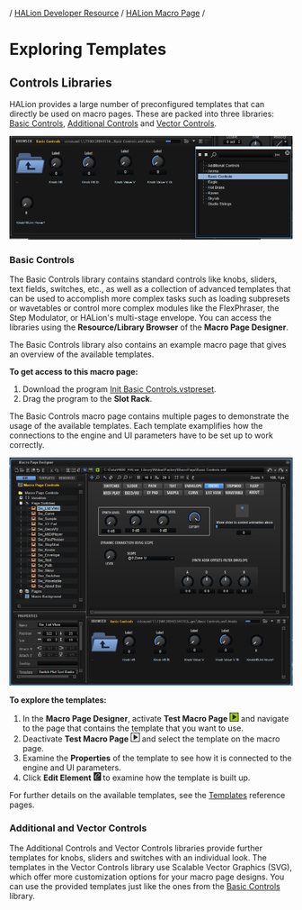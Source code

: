 / [HALion Developer Resource](../../HALion-Developer-Resource.md) / [HALion Macro Page](./HALion-Macro-Page.md) /

# Exploring Templates

## Controls Libraries

HALion provides a large number of preconfigured templates that can directly be used on macro pages. These are packed into three libraries: [Basic Controls](#basic-controls), [Additional Controls](#additional-and-vector-controls) and [Vector Controls](#additional-and-vector-controls).

![Library Location Basic Controls](../images/LibraryLocationsBasic.PNG)

### Basic Controls

The Basic Controls library contains standard controls like knobs, sliders, text fields, switches, etc., as well as a collection of advanced templates that can be used to accomplish more complex tasks such as loading subpresets or wavetables or control more complex modules like the FlexPhraser, the Step Modulator, or HALion's multi-stage envelope. You can access the libraries using the **Resource/Library Browser** of the **Macro Page Designer**.

The Basic Controls library also contains an example macro page that gives an overview of the available templates.

**To get access to this macro page:**

1. Download the program [Init Basic Controls.vstpreset](../vstpresets/Init%20Basic%20Controls.vstpreset).
1. Drag the program to the **Slot Rack**.

The Basic Controls macro page contains multiple pages to demonstrate the usage of the available templates. Each template examplifies how the connections to the engine and UI parameters have to be set up to work correctly.

![Basic Controls Macro Page](../images/BasicControlsMacroPage.PNG)

**To explore the templates:**

1. In the **Macro Page Designer**, activate **Test Macro Page** ![Test Macro Page](../images/TestMacroPage-On.PNG) and navigate to the page that contains the template that you want to use.
1. Deactivate **Test Macro Page** ![Test Macro Page](../images/TestMacroPage-Off.PNG) and select the template on the macro page.
1. Examine the **Properties** of the template to see how it is connected to the engine and UI parameters.
1. Click **Edit Element** ![Edit Element](../images/EditElement.PNG) to examine how the template is built up.

For further details on the available templates, see the [Templates](./Templates.md) reference pages. 

### Additional and Vector Controls

The Additional Controls and Vector Controls libraries provide further templates for knobs, sliders and switches with an individual look. The templates in the Vector Controls library use Scalable Vector Graphics (SVG), which offer more customization options for your macro page designs. You can use the provided templates just like the ones from the [Basic Controls](#basic-controls) library.
